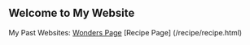 ## Welcome to My Website
My Past Websites:
[Wonders Page](/Wonders/Tourism.html)
[Recipe Page] (/recipe/recipe.html)


